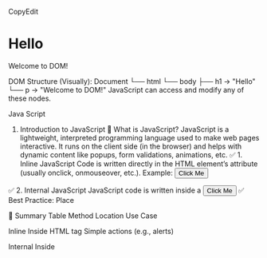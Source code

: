 CopyEdit
<html>
  <body>
    <h1>Hello</h1>
    <p>Welcome to DOM!</p>
  </body>
</html>
DOM Structure (Visually):
Document
 └── html
     └── body
         ├── h1 → "Hello"
         └── p  → "Welcome to DOM!"
JavaScript can access and modify any of these nodes.


Java Script
1. Introduction to JavaScript
🔹 What is JavaScript?
JavaScript is a lightweight, interpreted programming language used to make web pages interactive.
It runs on the client side (in the browser) and helps with dynamic content like popups, form validations, animations, etc.
✅ 1. Inline JavaScript
Code is written directly in the HTML element’s attribute (usually onclick, onmouseover, etc.).
Example:
<button onclick="alert('Hello from inline JS!')">Click Me</button>

✅ 2. Internal JavaScript
JavaScript code is written inside a <script> tag within the HTML file, usually in the <head> or at the end of the <body>.
Example:
<!DOCTYPE html>
<html>
<head>
  <title>Internal JS</title>
  <script>
    function greet() {
      alert('Hello from internal JS!');
    }
  </script>
</head>
<body>
  <button onclick="greet()">Click Me</button>
</body>
</html>
✅ Best Practice: Place <script> before </body> for better performance.

✅ 3. External JavaScript
JavaScript code is written in a separate .js file and linked using the <script src="..."> tag.
File: script.js
function greet() {
  alert('Hello from external JS!');
}
File: index.html
<!DOCTYPE html>
<html>
<head>
  <title>External JS</title>
</head>
<body>
  <button onclick="greet()">Click Me</button>

  <script src="script.js"></script>
</body>
</html>

🧠 Summary Table
Method
Location
Use Case

Inline
Inside HTML tag
Simple actions (e.g., alerts)

Internal
Inside <script>
Page-specific logic

External
Separate .js file
Best for reusable & maintainable code

